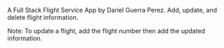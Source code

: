 A Full Stack Flight Service App by Dariel Guerra Perez. Add, update, and delete flight information.

Note:  To update a flight, add the flight number then add the updated information.
